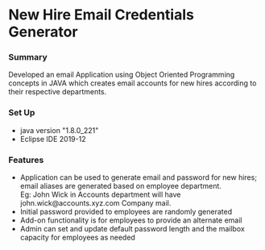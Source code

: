 <h1> New Hire Email Credentials Generator </h1>
<h3>Summary</h3>
<p>Developed an email Application using Object Oriented Programming concepts in JAVA
which creates email accounts for new hires according to their respective departments.</p>
<h3>Set Up</h3>
<ul>
<li>java version "1.8.0_221"</li>
<li>Eclipse IDE 2019-12</li>
</ul>
<h3>Features</h3>
<ul>
<li>Application can be used to generate email and password for new hires; email aliases are generated based on employee department.
 <br/>Eg: John Wick in Accounts department will have john.wick@accounts.xyz.com Company mail.
</li>
<li>Initial password provided to employees are randomly generated</li>
<li>Add-on functionality is for employees to provide an alternate email</li>
<li>Admin can set and update default password length and the mailbox capacity for employees as needed</li>
</ul>
